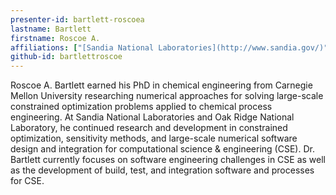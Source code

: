 ```yaml
---
presenter-id: bartlett-roscoea
lastname: Bartlett
firstname: Roscoe A.
affiliations: ["[Sandia National Laboratories](http://www.sandia.gov/)"]
github-id: bartlettroscoe
---
```

<!-- Webinar 009 2017-07 
Roscoe Bartlett is a member of the Center for
Computing Research at Sandia National Laboratories. His research
interests include Agile Software Engineering and Integration Processes
for Computational Science and Engineering, Object-Oriented Software
Engineering for Large-Scale Numerics and,  Object-Oriented Programming
in C++. Ross holds a Ph.D. in Chemical Engineering from Carnegie
Mellon University (2001) and a B.S. Chemical Engineering from the
University of Maryland Baltimore County (1995).
-->

<!-- Webinar 075 2023-06 -->
Roscoe A. Bartlett earned his PhD in chemical engineering from Carnegie Mellon University researching numerical approaches for solving large-scale constrained optimization problems applied to chemical process engineering. At Sandia National Laboratories and Oak Ridge National Laboratory, he continued research and development in constrained optimization, sensitivity methods, and large-scale numerical software design and integration for computational science & engineering (CSE). Dr. Bartlett currently focuses on software engineering challenges in CSE as well as the development of build, test, and integration software and processes for CSE.

